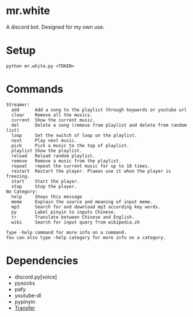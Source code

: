 # mr.white
A discord bot.
Designed for my own use.

# Setup
`python mr.white.py <TOKEN>`

# Commands
```
Streamer:
  add      Add a song to the playlist through keywords or youtube url
  clear    Remove all the musics.
  current  Show the current music.
  del      Delete a song (remove from playlist and delete from random list)
  loop     Set the switch of loop on the playlist.
  next     Play next music.
  pick     Pick a music to the top of playlist.
  playlist Show the playlist.
  reload   Reload random playlist.
  remove   Remove a music from the playlist.
  repeat   repeat the current music for up to 10 times.
  restart  Restart the player. Plaeas use it when the player is freezing.
  start    Start the player.
  stop     Stop the player.
No Category:
  help     Shows this message
  meme     Explain the source and meaning of input meme.
  mp3      Search for and download mp3 according key words.
  py       Label pinyin to inputs Chinese.
  tr       Translate between Chinese and English.
  wiki     Search for input query from wikipedia.zh

Type -help command for more info on a command.
You can also type -help category for more info on a category.
```

# Dependencies
* discord.py[voice]
* pysocks
* pafy
* youtube-dl
* pypinyin
* [Transfer](https://github.com/Mikubill/transfer)
